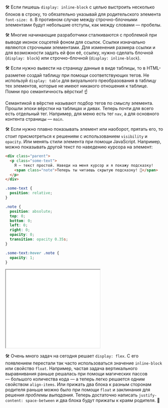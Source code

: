 🛠 Если пишешь `display: inline-block` с целью выстроить несколько блоков в строку, то обязательно указывай для родительского элемента `font-size: 0`. В противном случае между строчно-блочными элементами будут небольшие отступы, как между словами — пробелы.

🛠 Многие начинающие разработчики сталкиваются с проблемой при выводе иконок соцсетей фоном для ссылок. Ссылки изначально являются строчными элементами. Для изменения размера ссылки и для возможности задать ей фон её, ссылку, нужно сделать блочной (`display: block`) или строчно-блочной (`display: inline-block`).

🛠 Если нужно вывести на страницу данные в виде таблицы, то в HTML-разметке создай таблицу при помощи соответствующих тегов. Не используй `display: table` для визуального преобразования в таблицу тех элементов, которые не имеют никакого отношения к таблице. Помни про семантичность вёрстки! ☝️

Семантикой в вёрстке называют подбор тегов по смыслу элемента. Прошли эпохи вёрстки на таблицах и дивах. Теперь почти для всего есть отдельный тег. Например, для меню есть тег `nav`, а для основного контента страницы — `main`.

🛠 Если нужно плавно показывать элемент или наоборот, прятать его, то стоит присмотреться к решениям с использованием `visibility` и `opacity`. Или менять стили элемента при помощи JavaScript. Например, можно показывать другой текст по наведению курсора на элемент:


```html
<div class="parent">
  <p class="some-text">
    Я — текст простой. Наведи на меня курсор и я покажу подсказку!
    <span class="note">Теперь ты читаешь скрытую подсказку! 🎉</span>
  </p>
</div>
```


```css
.some-text {
  position: relative;
}

.note {
  position: absolute;
  top: 0;
  bottom: 0;
  left: 0;
  right: 0;
  opacity: 0;
  transition: opacity 0.35s;
}

.some-text:hover .note {
  opacity: 1;
}
```

<iframe title="Плавное появление / исчезновение" src="../demos/fade/" height="250"></iframe>

🛠 Очень много задач на сегодня решает `display: flex`. С его появлением перестали так часто использоваться значение `inline-block` или свойство `float`. Например, частая задача вертикального выравнивания раньше решалась при помощи магических пассов — большого количества кода — а теперь легко решается одним свойством `align-items`. Или прижать два блока к разным сторонам родителя раньше можно было при помощи `float` и заклинания для решения _проблемы выпадания_. Теперь достаточно написать `justify-content: space-between` и два блока будут прижаты к краям родителя. 🤗
